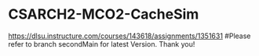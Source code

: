 # CSARCH2-MCO2-CacheSim
https://dlsu.instructure.com/courses/143618/assignments/1351631
#Please refer to branch secondMain for latest Version. Thank you!
